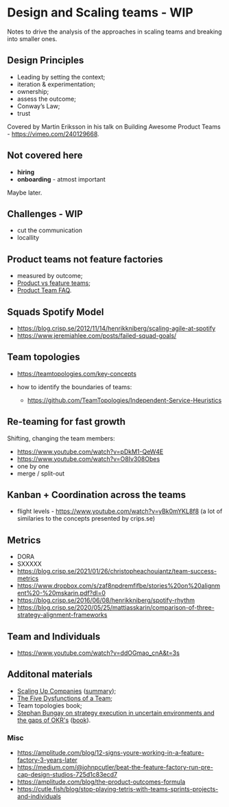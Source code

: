 # Design and Scaling teams - WIP

Notes to drive the analysis of the approaches in scaling teams and breaking into smaller ones.

## Design Principles

- Leading by setting the context;
- iteration & experimentation;
- ownership;
- assess the outcome;
- Conway’s Law;
- trust

Covered by Martin Eriksson in his talk on Building Awesome Product Teams - https://vimeo.com/240129668.

## Not covered here

- **hiring**
- **onboarding** - atmost important

Maybe later.

## Challenges - WIP

- cut the communication
- locallity

## Product teams not feature factories

- measured by outcome;
- [Product vs feature teams](https://www.svpg.com/product-vs-feature-teams/);
- [Product Team FAQ](https://www.svpg.com/product-team-faq/).

## Squads Spotify Model

- https://blog.crisp.se/2012/11/14/henrikkniberg/scaling-agile-at-spotify
- https://www.jeremiahlee.com/posts/failed-squad-goals/

## Team topologies

- https://teamtopologies.com/key-concepts
- how to identify the boundaries of teams:

  - https://github.com/TeamTopologies/Independent-Service-Heuristics

## Re-teaming for fast growth

Shifting, changing the team members:

- https://www.youtube.com/watch?v=pDkM1-QeW4E
- https://www.youtube.com/watch?v=O8Iv308Obes
- one by one
- merge / split-out

## Kanban + Coordination across the teams

- flight levels - https://www.youtube.com/watch?v=yBk0mYKL8f8 (a lot of similaries to the concepts presented by crips.se)

## Metrics

- DORA
- SXXXXX
- https://blog.crisp.se/2021/01/26/christopheachouiantz/team-success-metrics
- https://www.dropbox.com/s/zaf8npdremfifbe/stories%20on%20alignment%20-%20mskarin.pdf?dl=0
- https://blog.crisp.se/2016/06/08/henrikkniberg/spotify-rhythm
- https://blog.crisp.se/2020/05/25/mattiasskarin/comparison-of-three-strategy-alignment-frameworks

## Team and Individuals

- https://www.youtube.com/watch?v=ddOGmao_cnA&t=3s

## Additonal materials

- [Scaling Up Companies](https://www.amazon.com/Scaling-Up-Companies-Rockefeller-Habits/dp/0986019526) ([summary](http://scaling4growth.com/wp-content/uploads/2015/10/Scaling-Up.pdf));
- [The Five Dysfunctions of a Team](https://www.tablegroup.com/topics-and-resources/teamwork-5-dysfunctions/);
- Team topologies book;
- [Stephan Bungay on strategy execution in uncertain environments and the gaps of OKR's](https://www.youtube.com/watch?v=3YkZSYSQYis) ([book](https://www.amazon.com/Art-Action-Leaders-between-Actions-ebook/dp/B01HPVHLHG/ref=tmm_kin_swatch_0)).


### Misc

- https://amplitude.com/blog/12-signs-youre-working-in-a-feature-factory-3-years-later
- https://medium.com/@johnpcutler/beat-the-feature-factory-run-pre-cap-design-studios-725d1c83ecd7
- https://amplitude.com/blog/the-product-outcomes-formula
- https://cutle.fish/blog/stop-playing-tetris-with-teams-sprints-projects-and-individuals
